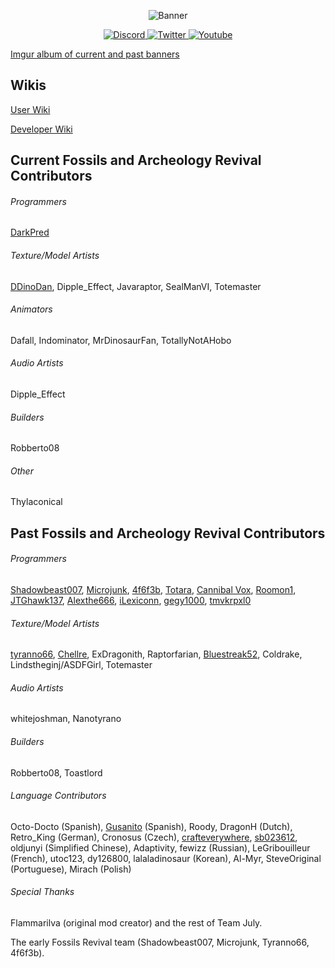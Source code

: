 <p align="center">
    <img src="https://i.imgur.com/G18YFWC.jpeg" alt="Banner"/>
</p>
<p align="center">
    <a href="https://discord.gg/fossils-archaeology-revival-252498968695537664">
        <img src="https://dcbadge.limes.pink/api/server/fossils-archaeology-revival-252498968695537664" alt="Discord"/>
    </a>
    <a href="https://twitter.com/FossilsRevival">
        <img src="https://img.shields.io/twitter/follow/fossilsrevival?style=for-the-badge&logo=x&label=TWITTER" alt="Twitter"/>
    </a>
    <a href="https://www.youtube.com/@FossilsAndArcheology">
        <img src="https://img.shields.io/youtube/channel/subscribers/UCeO0YnK5lTmPTGSLOhK-hgA?style=for-the-badge&logo=youtube&label=Youtube" alt="Youtube"/>
    </a>
</p>

[Imgur album of current and past banners](http://imgur.com/a/hBe0h)


## Wikis
[User Wiki](https://fossilsarcheology.wiki.gg/wiki/Fossils_and_Archeology_Wiki)

[Developer Wiki](https://github.com/TeamFossilsArcheology/FossilsArcheologyRevival/wiki)

## Current Fossils and Archeology Revival Contributors
###### Programmers
[DarkPred](https://github.com/DarkPred)

###### Texture/Model Artists
[DDinoDan](https://www.instagram.com/ddinodan_/profilecard/), Dipple_Effect, Javaraptor, SealManVI, Totemaster

###### Animators
Dafall, Indominator, MrDinosaurFan, TotallyNotAHobo

###### Audio Artists
Dipple_Effect

###### Builders
Robberto08

###### Other
Thylaconical

## Past Fossils and Archeology Revival Contributors

###### Programmers
[Shadowbeast007](https://github.com/Shadowbeast),
[Microjunk](https://github.com/Microjunk),
[4f6f3b](https://github.com/4f6f3b),
[Totara](https://github.com/TotaraStudios),
[Cannibal Vox](https://github.com/CannibalVox),
[Roomon1](https://github.com/Roomon1),
[JTGhawk137](https://github.com/JTGhawk137),
[Alexthe666](https://github.com/Alex-the-666),
[iLexiconn](https://github.com/iLexiconn),
[gegy1000](https://github.com/gegy1000),
[tmvkrpxl0](https://github.com/tmvkrpxl0)

###### Texture/Model Artists
[tyranno66](https://github.com/tyranno66),
[Chellre](https://github.com/Chellre),
ExDragonith,
Raptorfarian,
[Bluestreak52](https://github.com/Bluestreak52),
Coldrake,
Lindstheginj/ASDFGirl,
Totemaster

###### Audio Artists
whitejoshman,
Nanotyrano

###### Builders
Robberto08, Toastlord

###### Language Contributors
Octo-Docto (Spanish),
[Gusanito](https://github.com/Gusanito) (Spanish),
Roody, DragonH (Dutch),
Retro_King (German),
Cronosus (Czech),
[crafteverywhere](https://github.com/crafteverywhere), [sb023612](https://github.com/sb023612), oldjunyi (Simplified Chinese),
Adaptivity, fewizz (Russian),
LeGribouilleur (French),
utoc123, dy126800, lalaladinosaur (Korean),
Al-Myr, SteveOriginal (Portuguese),
Mirach (Polish)

###### Special Thanks
Flammarilva (original mod creator) and the rest of Team July.

The early Fossils Revival team (Shadowbeast007, Microjunk, Tyranno66, 4f6f3b).  